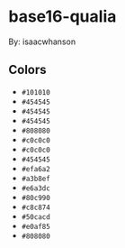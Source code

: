 # base16-qualia

By: isaacwhanson

## Colors

* `#101010`
* `#454545`
* `#454545`
* `#454545`
* `#808080`
* `#c0c0c0`
* `#c0c0c0`
* `#454545`
* `#efa6a2`
* `#a3b8ef`
* `#e6a3dc`
* `#80c990`
* `#c8c874`
* `#50cacd`
* `#e0af85`
* `#808080`
